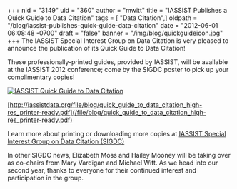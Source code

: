 +++
nid = "3149"
uid = "360"
author = "mwitt"
title = "IASSIST Publishes a Quick Guide to Data Citation"
tags = [ "Data Citation",]
oldpath = "/blog/iassist-publishes-quick-guide-data-citation"
date = "2012-06-01 06:08:48 -0700"
draft = "false"
banner = "/img/blog/quickguideicon.jpg"
+++
The IASSIST Special Interest Group on Data Citation is very pleased to
announce the publication of its Quick Guide to Data Citation!

These professionally-printed guides, provided by IASSIST, will be
available at the IASSIST 2012 conference; come by the SIGDC poster to
pick up your complimentary copies!

[![](/img/blog/quickguideicon.jpg "IASSIST Quick Guide to Data Citation")](/file/blog/quick_guide_to_data_citation_high-res_printer-ready.pdf)

[http://iassistdata.org/file/blog/quick_guide_to_data_citation_high-res_printer-ready.pdf](/file/blog/quick_guide_to_data_citation_high-res_printer-ready.pdf)

Learn more about printing or downloading more copies at [IASSIST Special Interest Group on Data Citation (SIGDC)](/community/sigdc)

In other SIGDC news, Elizabeth Moss and Hailey Mooney will be taking
over as co-chairs from Mary Vardigan and Michael Witt. As we head into
our second year, thanks to everyone for their continued interest and
participation in the group.


